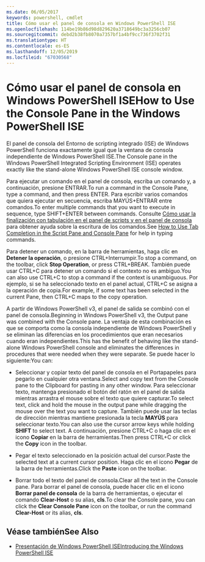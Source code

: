 ```yaml
---
ms.date: 06/05/2017
keywords: powershell, cmdlet
title: Cómo usar el panel de consola en Windows PowerShell ISE
ms.openlocfilehash: 114be19b86d98d829620a3718649bc3a3256cb07
ms.sourcegitcommit: debd2b38fb8070a7357bf1a4bf9cc736f3702f31
ms.translationtype: HT
ms.contentlocale: es-ES
ms.lasthandoff: 12/05/2019
ms.locfileid: "67030568"
---
```

# <a name="how-to-use-the-console-pane-in-the-windows-powershell-ise"></a><span data-ttu-id="e8200-103">Cómo usar el panel de consola en Windows PowerShell ISE</span><span class="sxs-lookup"><span data-stu-id="e8200-103">How to Use the Console Pane in the Windows PowerShell ISE</span></span>

<span data-ttu-id="e8200-104">El panel de consola del Entorno de scripting integrado (ISE) de Windows PowerShell funciona exactamente igual que la ventana de consola independiente de Windows PowerShell ISE.</span><span class="sxs-lookup"><span data-stu-id="e8200-104">The Console pane in the Windows PowerShell Integrated Scripting Environment (ISE) operates exactly like the stand-alone Windows PowerShell ISE console window.</span></span>

<span data-ttu-id="e8200-105">Para ejecutar un comando en el panel de consola, escriba un comando y, a continuación, presione ENTRAR.</span><span class="sxs-lookup"><span data-stu-id="e8200-105">To run a command in the Console Pane, type a command, and then press ENTER.</span></span> <span data-ttu-id="e8200-106">Para escribir varios comandos que quiera ejecutar en secuencia, escriba MAYÚS+ENTRAR entre comandos.</span><span class="sxs-lookup"><span data-stu-id="e8200-106">To enter multiple commands that you want to execute in sequence, type SHIFT+ENTER between commands.</span></span> <span data-ttu-id="e8200-107">Consulte [Cómo usar la finalización con tabulación en el panel de scripts y en el panel de consola](How-to-Use-Tab-Completion-in-the-Script-Pane-and-Console-Pane.md) para obtener ayuda sobre la escritura de los comandos.</span><span class="sxs-lookup"><span data-stu-id="e8200-107">See [How to Use Tab Completion in the Script Pane and Console Pane](How-to-Use-Tab-Completion-in-the-Script-Pane-and-Console-Pane.md) for help in typing commands.</span></span>

<span data-ttu-id="e8200-108">Para detener un comando, en la barra de herramientas, haga clic en **Detener la operación**, o presione CTRL+Interrumpir.</span><span class="sxs-lookup"><span data-stu-id="e8200-108">To stop a command, on the toolbar, click **Stop Operation**, or press CTRL+BREAK.</span></span> <span data-ttu-id="e8200-109">También puede usar CTRL+C para detener un comando si el contexto no es ambiguo.</span><span class="sxs-lookup"><span data-stu-id="e8200-109">You can also use CTRL+C to stop a command if the context is unambiguous.</span></span> <span data-ttu-id="e8200-110">Por ejemplo, si se ha seleccionado texto en el panel actual, CTRL+C se asigna a la operación de copia.</span><span class="sxs-lookup"><span data-stu-id="e8200-110">For example, if some text has been selected in the current Pane, then CTRL+C maps to the copy operation.</span></span>

<span data-ttu-id="e8200-111">A partir de Windows PowerShell v3, el panel de salida se combinó con el panel de consola.</span><span class="sxs-lookup"><span data-stu-id="e8200-111">Beginning in Windows PowerShell v3, the Output pane was combined with the Console pane.</span></span> <span data-ttu-id="e8200-112">La ventaja de esta combinación es que se comporta como la consola independiente de Windows PowerShell y se eliminan las diferencias en los procedimientos que eran necesarios cuando eran independientes.</span><span class="sxs-lookup"><span data-stu-id="e8200-112">This has the benefit of behaving like the stand-alone Windows PowerShell console and eliminates the differences in procedures that were needed when they were separate.</span></span> <span data-ttu-id="e8200-113">Se puede hacer lo siguiente:</span><span class="sxs-lookup"><span data-stu-id="e8200-113">You can:</span></span>

- <span data-ttu-id="e8200-114">Seleccionar y copiar texto del panel de consola en el Portapapeles para pegarlo en cualquier otra ventana.</span><span class="sxs-lookup"><span data-stu-id="e8200-114">Select and copy text from the Console pane to the Clipboard for pasting in any other window.</span></span> <span data-ttu-id="e8200-115">Para seleccionar texto, mantenga presionado el botón del ratón en el panel de salida mientras arrastra el mouse sobre el texto que quiere capturar.</span><span class="sxs-lookup"><span data-stu-id="e8200-115">To select text, click and hold the mouse in the output pane while dragging the mouse over the text you want to capture.</span></span> <span data-ttu-id="e8200-116">También puede usar las teclas de dirección mientras mantiene presionada la tecla **MAYÚS** para seleccionar texto.</span><span class="sxs-lookup"><span data-stu-id="e8200-116">You can also use the cursor arrow keys while holding **SHIFT** to select text.</span></span> <span data-ttu-id="e8200-117">A continuación, presione CTRL+C o haga clic en el icono **Copiar** en la barra de herramientas.</span><span class="sxs-lookup"><span data-stu-id="e8200-117">Then press CTRL+C or click the **Copy** icon in the toolbar.</span></span>

- <span data-ttu-id="e8200-118">Pegar el texto seleccionado en la posición actual del cursor.</span><span class="sxs-lookup"><span data-stu-id="e8200-118">Paste the selected text at a current cursor position.</span></span> <span data-ttu-id="e8200-119">Haga clic en el icono **Pegar** de la barra de herramientas.</span><span class="sxs-lookup"><span data-stu-id="e8200-119">Click the **Paste** icon on the toolbar.</span></span>

- <span data-ttu-id="e8200-120">Borrar todo el texto del panel de consola.</span><span class="sxs-lookup"><span data-stu-id="e8200-120">Clear all the text in the Console pane.</span></span> <span data-ttu-id="e8200-121">Para borrar el panel de consola, puede hacer clic en el icono **Borrar panel de consola** de la barra de herramientas, o ejecutar el comando **Clear-Host** o su alias, **cls**.</span><span class="sxs-lookup"><span data-stu-id="e8200-121">To clear the Console pane, you can click the **Clear Console Pane** icon on the toolbar, or run the command **Clear-Host** or its alias, **cls**.</span></span>

## <a name="see-also"></a><span data-ttu-id="e8200-122">Véase también</span><span class="sxs-lookup"><span data-stu-id="e8200-122">See Also</span></span>

- [<span data-ttu-id="e8200-123">Presentación de Windows PowerShell ISE</span><span class="sxs-lookup"><span data-stu-id="e8200-123">Introducing the Windows PowerShell ISE</span></span>](Introducing-the-Windows-PowerShell-ISE.md)
